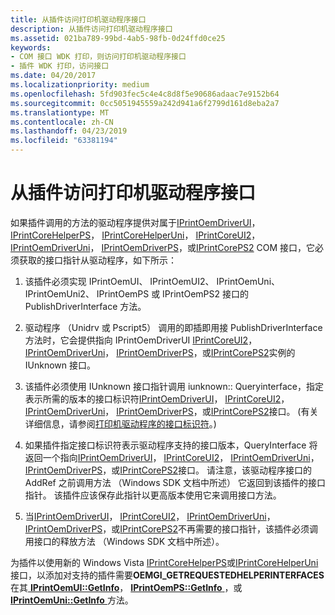 ```yaml
---
title: 从插件访问打印机驱动程序接口
description: 从插件访问打印机驱动程序接口
ms.assetid: 021ba789-99bd-4ab5-98fb-0d24ffd0ce25
keywords:
- COM 接口 WDK 打印，则访问打印机驱动程序接口
- 插件 WDK 打印，访问接口
ms.date: 04/20/2017
ms.localizationpriority: medium
ms.openlocfilehash: 5fd903fec5c4e4c8d8f5e90686adaac7e9152b64
ms.sourcegitcommit: 0cc5051945559a242d941a6f2799d161d8eba2a7
ms.translationtype: MT
ms.contentlocale: zh-CN
ms.lasthandoff: 04/23/2019
ms.locfileid: "63381194"
---
```

# <a name="accessing-printer-driver-interfaces-from-plug-ins"></a>从插件访问打印机驱动程序接口





如果插件调用的方法的驱动程序提供对属于[IPrintOemDriverUI](iprintoemdriverui-com-interface.md)， [IPrintCoreHelperPS](https://msdn.microsoft.com/library/windows/hardware/ff552906)， [IPrintCoreHelperUni](https://msdn.microsoft.com/library/windows/hardware/ff552940)， [IPrintCoreUI2](iprintcoreui2-com-interface.md)， [IPrintOemDriverUni](iprintoemdriveruni-com-interface.md)， [IPrintOemDriverPS](iprintoemdriverps-com-interface.md)，或[IPrintCorePS2](iprintcoreps2-com-interface.md) COM 接口，它必须获取的接口指针从驱动程序，如下所示：

1.  该插件必须实现 IPrintOemUI、 IPrintOemUI2、 IPrintOemUni、 IPrintOemUni2、 IPrintOemPS 或 IPrintOemPS2 接口的 PublishDriverInterface 方法。

2.  驱动程序 （Unidrv 或 Pscript5） 调用的即插即用接 PublishDriverInterface 方法时，它会提供指向 IPrintOemDriverUI [IPrintCoreUI2](iprintcoreui2-com-interface.md)， [IPrintOemDriverUni](iprintoemdriveruni-com-interface.md)， [IPrintOemDriverPS](iprintoemdriverps-com-interface.md)，或[IPrintCorePS2](iprintcoreps2-com-interface.md)实例的 IUnknown 接口。

3.  该插件必须使用 IUnknown 接口指针调用 iunknown:: Queryinterface，指定表示所需的版本的接口标识符[IPrintOemDriverUI](iprintoemdriverui-com-interface.md)， [IPrintCoreUI2](iprintcoreui2-com-interface.md)， [IPrintOemDriverUni](iprintoemdriveruni-com-interface.md)， [IPrintOemDriverPS](iprintoemdriverps-com-interface.md)，或[IPrintCorePS2](iprintcoreps2-com-interface.md)接口。 (有关详细信息，请参阅[打印机驱动程序的接口标识符](interface-identifiers-for-printer-drivers.md)。)

4.  如果插件指定接口标识符表示驱动程序支持的接口版本，QueryInterface 将返回一个指向[IPrintOemDriverUI](iprintoemdriverui-com-interface.md)， [IPrintCoreUI2](iprintcoreui2-com-interface.md)， [IPrintOemDriverUni](iprintoemdriveruni-com-interface.md)， [IPrintOemDriverPS](iprintoemdriverps-com-interface.md)，或[IPrintCorePS2](iprintcoreps2-com-interface.md)接口。 请注意，该驱动程序接口的 AddRef 之前调用方法 （Windows SDK 文档中所述） 它返回到该插件的接口指针。 该插件应该保存此指针以更高版本使用它来调用接口方法。

5.  当[IPrintOemDriverUI](iprintoemdriverui-com-interface.md)， [IPrintCoreUI2](iprintcoreui2-com-interface.md)， [IPrintOemDriverUni](iprintoemdriveruni-com-interface.md)， [IPrintOemDriverPS](iprintoemdriverps-com-interface.md)，或[IPrintCorePS2](iprintcoreps2-com-interface.md)不再需要的接口指针，该插件必须调用接口的释放方法 （Windows SDK 文档中所述）。

为插件以使用新的 Windows Vista [IPrintCoreHelperPS](https://msdn.microsoft.com/library/windows/hardware/ff552906)或[IPrintCoreHelperUni](https://msdn.microsoft.com/library/windows/hardware/ff552940)接口，以添加对支持的插件需要**OEMGI\_GETREQUESTEDHELPERINTERFACES**在其[ **IPrintOemUI::GetInfo**](https://msdn.microsoft.com/library/windows/hardware/ff554178)， [ **IPrintOemPS::GetInfo** ](https://msdn.microsoft.com/library/windows/hardware/ff553221)，或[ **IPrintOemUni::GetInfo** ](https://msdn.microsoft.com/library/windows/hardware/ff554256)方法。

 

 




